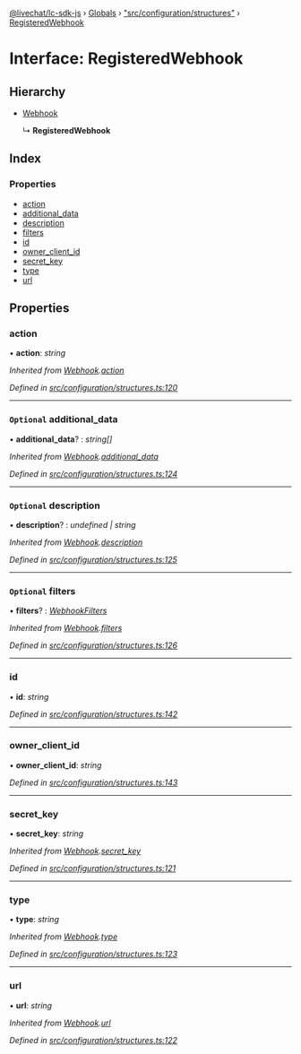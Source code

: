[@livechat/lc-sdk-js](../README.md) › [Globals](../globals.md) › ["src/configuration/structures"](../modules/_src_configuration_structures_.md) › [RegisteredWebhook](_src_configuration_structures_.registeredwebhook.md)

# Interface: RegisteredWebhook

## Hierarchy

* [Webhook](_src_configuration_structures_.webhook.md)

  ↳ **RegisteredWebhook**

## Index

### Properties

* [action](_src_configuration_structures_.registeredwebhook.md#action)
* [additional_data](_src_configuration_structures_.registeredwebhook.md#optional-additional_data)
* [description](_src_configuration_structures_.registeredwebhook.md#optional-description)
* [filters](_src_configuration_structures_.registeredwebhook.md#optional-filters)
* [id](_src_configuration_structures_.registeredwebhook.md#id)
* [owner_client_id](_src_configuration_structures_.registeredwebhook.md#owner_client_id)
* [secret_key](_src_configuration_structures_.registeredwebhook.md#secret_key)
* [type](_src_configuration_structures_.registeredwebhook.md#type)
* [url](_src_configuration_structures_.registeredwebhook.md#url)

## Properties

###  action

• **action**: *string*

*Inherited from [Webhook](_src_configuration_structures_.webhook.md).[action](_src_configuration_structures_.webhook.md#action)*

*Defined in [src/configuration/structures.ts:120](https://github.com/livechat/lc-sdk-js/blob/228cb10/src/configuration/structures.ts#L120)*

___

### `Optional` additional_data

• **additional_data**? : *string[]*

*Inherited from [Webhook](_src_configuration_structures_.webhook.md).[additional_data](_src_configuration_structures_.webhook.md#optional-additional_data)*

*Defined in [src/configuration/structures.ts:124](https://github.com/livechat/lc-sdk-js/blob/228cb10/src/configuration/structures.ts#L124)*

___

### `Optional` description

• **description**? : *undefined | string*

*Inherited from [Webhook](_src_configuration_structures_.webhook.md).[description](_src_configuration_structures_.webhook.md#optional-description)*

*Defined in [src/configuration/structures.ts:125](https://github.com/livechat/lc-sdk-js/blob/228cb10/src/configuration/structures.ts#L125)*

___

### `Optional` filters

• **filters**? : *[WebhookFilters](_src_configuration_structures_.webhookfilters.md)*

*Inherited from [Webhook](_src_configuration_structures_.webhook.md).[filters](_src_configuration_structures_.webhook.md#optional-filters)*

*Defined in [src/configuration/structures.ts:126](https://github.com/livechat/lc-sdk-js/blob/228cb10/src/configuration/structures.ts#L126)*

___

###  id

• **id**: *string*

*Defined in [src/configuration/structures.ts:142](https://github.com/livechat/lc-sdk-js/blob/228cb10/src/configuration/structures.ts#L142)*

___

###  owner_client_id

• **owner_client_id**: *string*

*Defined in [src/configuration/structures.ts:143](https://github.com/livechat/lc-sdk-js/blob/228cb10/src/configuration/structures.ts#L143)*

___

###  secret_key

• **secret_key**: *string*

*Inherited from [Webhook](_src_configuration_structures_.webhook.md).[secret_key](_src_configuration_structures_.webhook.md#secret_key)*

*Defined in [src/configuration/structures.ts:121](https://github.com/livechat/lc-sdk-js/blob/228cb10/src/configuration/structures.ts#L121)*

___

###  type

• **type**: *string*

*Inherited from [Webhook](_src_configuration_structures_.webhook.md).[type](_src_configuration_structures_.webhook.md#type)*

*Defined in [src/configuration/structures.ts:123](https://github.com/livechat/lc-sdk-js/blob/228cb10/src/configuration/structures.ts#L123)*

___

###  url

• **url**: *string*

*Inherited from [Webhook](_src_configuration_structures_.webhook.md).[url](_src_configuration_structures_.webhook.md#url)*

*Defined in [src/configuration/structures.ts:122](https://github.com/livechat/lc-sdk-js/blob/228cb10/src/configuration/structures.ts#L122)*

